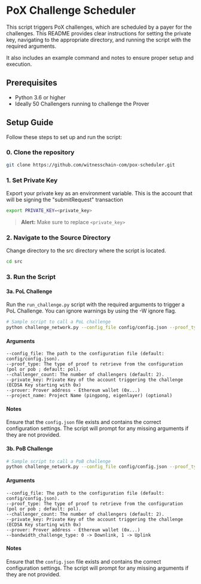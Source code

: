 # PoX Challenge Scheduler

This script triggers PoX challenges, which are scheduled by a payer for the challenges. 
This README provides clear instructions for setting the private key, navigating to the appropriate directory, and running the script with the required arguments. 

It also includes an example command and notes to ensure proper setup and execution.


## Prerequisites

- Python 3.6 or higher
- Ideally 50 Challengers running to challenge the Prover

## Setup Guide

Follow these steps to set up and run the script:

### 0. Clone the repository
```sh
git clone https://github.com/witnesschain-com/pox-scheduler.git
```

### 1. Set Private Key

Export your private key as an environment variable. This is the account that will be signing the "submitRequest" transaction

```sh
export PRIVATE_KEY=<private_key>
```
> **Alert:** Make sure to replace `<private_key>`

### 2. Navigate to the Source Directory
Change directory to the src directory where the script is located.
```sh
cd src
```

### 3. Run the Script
#### 3a. PoL Challenge

Run the ```run_challenge.py``` script with the required arguments to trigger a PoL Challenge. You can ignore warnings by using the -W ignore flag.

```sh
# Sample script to call a PoL challenge
python challenge_network.py --config_file config/config.json --proof_type pol --challenger_count 2 --private_key $PRIVATE_KEY --prover <PROVER_ADDRESS_TO_RUN_CHALLENGE_FOR>
```
#### Arguments
    --config_file: The path to the configuration file (default: config/config.json).
    --proof_type: The type of proof to retrieve from the configuration (pol or pob ; default: pol).
    --challenger_count: The number of challengers (default: 2).
    --private_key: Private Key of the account triggering the challenge (ECDSA Key starting with 0x)
    --prover: Prover address - Ethereum wallet (0x...)
    --project_name: Project Name (pingpong, eigenlayer) (optional)


#### Notes
Ensure that the ```config.json``` file exists and contains the correct configuration settings.
The script will prompt for any missing arguments if they are not provided.

#### 3b. PoB Challenge

```sh
# Sample script to call a PoB challenge
python challenge_network.py --config_file config/config.json --proof_type pob --challenger_count 5 --private_key $PRIVATE_KEY --prover <PROVER_ADDRESS_TO_RUN_CHALLENGE_FOR> --bandwidth_challenge_type <0/1>
```
#### Arguments
    --config_file: The path to the configuration file (default: config/config.json).
    --proof_type: The type of proof to retrieve from the configuration (pol or pob ; default: pol).
    --challenger_count: The number of challengers (default: 2).
    --private_key: Private Key of the account triggering the challenge  (ECDSA Key starting with 0x)
    --prover: Prover address - Ethereum wallet (0x...)
    --bandwidth_challenge_type: 0 -> Downlink, 1 -> Uplink


#### Notes
Ensure that the ```config.json``` file exists and contains the correct configuration settings.
The script will prompt for any missing arguments if they are not provided.